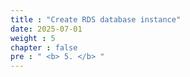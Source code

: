 ```yaml
---
title : "Create RDS database instance"
date: 2025-07-01
weight : 5
chapter : false
pre : " <b> 5. </b> "
---
```

